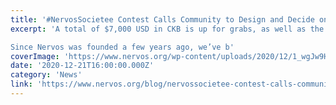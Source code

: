 ```yaml
---
title: '#NervosSocietee Contest Calls Community to Design and Decide on New Brand Swag'
excerpt: 'A total of $7,000 USD in CKB is up for grabs, as well as the chance to Be the Nervos Brand while showcasing your designs to the blockchain community!

Since Nervos was founded a few years ago, we’ve b'
coverImage: 'https://www.nervos.org/wp-content/uploads/2020/12/1_wgJw9H_lFXFQJ5DaPO8hmA.png'
date: '2020-12-21T16:00:00.000Z'
category: 'News'
link: 'https://www.nervos.org/blog/nervossocietee-contest-calls-community-to-design-and-decide-on-new-brand-swag'
---
```


